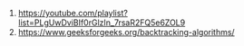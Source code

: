 
1. https://youtube.com/playlist?list=PLgUwDviBIf0rGlzIn_7rsaR2FQ5e6ZOL9
2. https://www.geeksforgeeks.org/backtracking-algorithms/
